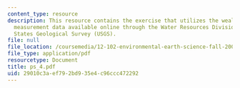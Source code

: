 ```yaml
---
content_type: resource
description: This resource contains the exercise that utilizes the wealth of water
  measurement data available online through the Water Resources Division of the United
  States Geological Survey (USGS).
file: null
file_location: /coursemedia/12-102-environmental-earth-science-fall-2005/29010c3aef792bd935e4c96ccc472292_ps_4.pdf
file_type: application/pdf
resourcetype: Document
title: ps_4.pdf
uid: 29010c3a-ef79-2bd9-35e4-c96ccc472292
---
```

